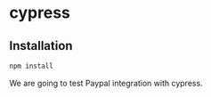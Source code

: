 # cypress

## Installation

```bash
npm install
```

We are going to test Paypal integration with cypress.
